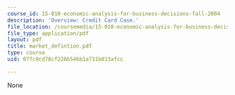 ```yaml
---
course_id: 15-010-economic-analysis-for-business-decisions-fall-2004
description: 'Overview: Credit Card Case.'
file_location: /coursemedia/15-010-economic-analysis-for-business-decisions-fall-2004/077c9cd78cf226b54bb1a731b813afcc_market_defintion.pdf
file_type: application/pdf
layout: pdf
title: market_defintion.pdf
type: course
uid: 077c9cd78cf226b54bb1a731b813afcc

---
```

None